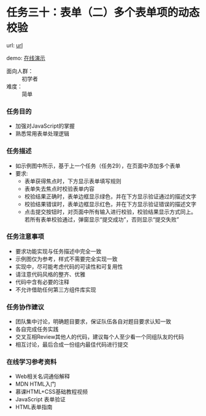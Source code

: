 # 任务三十：表单（二）多个表单项的动态校验

url: [url](http://ife.baidu.com/2016/task/detail?taskId=30)

demo: [在线演示](https://evls-practices.github.io/IFE/src/2016/30/index.html)
<dl>
    <dt>面向人群：</dt>
    <dd>初学者</dd>
    <dt>难度：</dt>
    <dd>简单</dd>
</dl>

<h3>任务目的</h3>
<ul>
    <li>加强对JavaScript的掌握</li>
    <li>熟悉常用表单处理逻辑</li>
</ul>

<h3>任务描述</h3>
<ul>
    <li>如示例图中所示，基于上一个任务（任务29），在页面中添加多个表单</li>
    <li>
        要求:
        <ul>
            <li>表单获得焦点时，下方显示表单填写规则</li>
            <li>表单失去焦点时校验表单内容</li>
            <li>校验结果正确时，表单边框显示绿色，并在下方显示验证通过的描述文字</li>
            <li>校验结果错误时，表单边框显示红色，并在下方显示验证错误的描述文字</li>
            <li>点击提交按钮时，对页面中所有输入进行校验，校验结果显示方式同上。若所有表单校验通过，弹窗显示“提交成功”，否则显示“提交失败”</li>
        </ul>
    </li>
</ul>

<h3>任务注意事项</h3>
<ul>
    <li>要求功能实现与任务描述中完全一致</li>
    <li>示例图仅为参考，样式不需要完全实现一致</li>
    <li>实现中，尽可能考虑代码的可读性和可复用性</li>
    <li>请注意代码风格的整齐、优雅</li>
    <li>代码中含有必要的注释</li>
    <li>不允许借助任何第三方组件库实现</li>
</ul>

<h3>任务协作建议</h3>
<ul>
    <li>团队集中讨论，明确题目要求，保证队伍各自对题目要求认知一致</li>
    <li>各自完成任务实践</li>
    <li>交叉互相Review其他人的代码，建议每个人至少看一个同组队友的代码</li>
    <li>相互讨论，最后合成一份组内最佳代码进行提交</li>
</ul>

<h3>在线学习参考资料</h3>
<ul>
    <li>Web相关名词通俗解释</li>
    <li>MDN HTML入门</li>
    <li>慕课HTML+CSS基础教程视频</li>
    <li>JavaScript 表单验证</li>
    <li>HTML表单指南</li>
</ul>
